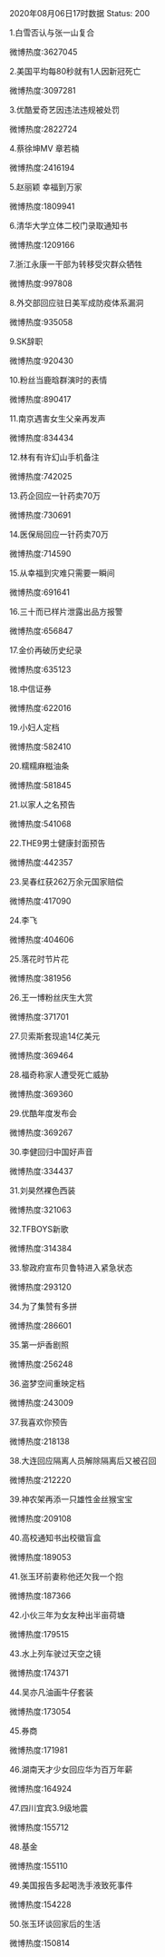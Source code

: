 2020年08月06日17时数据
Status: 200

1.白雪否认与张一山复合

微博热度:3627045

2.美国平均每80秒就有1人因新冠死亡

微博热度:3097281

3.优酷爱奇艺因违法违规被处罚

微博热度:2822724

4.蔡徐坤MV 章若楠

微博热度:2416194

5.赵丽颖 幸福到万家

微博热度:1809941

6.清华大学立体二校门录取通知书

微博热度:1209166

7.浙江永康一干部为转移受灾群众牺牲

微博热度:997808

8.外交部回应驻日美军成防疫体系漏洞

微博热度:935058

9.SK辞职

微博热度:920430

10.粉丝当鹿晗群演时的表情

微博热度:890417

11.南京遇害女生父亲再发声

微博热度:834434

12.林有有许幻山手机备注

微博热度:742025

13.药企回应一针药卖70万

微博热度:730691

14.医保局回应一针药卖70万

微博热度:714590

15.从幸福到灾难只需要一瞬间

微博热度:691641

16.三十而已样片泄露出品方报警

微博热度:656847

17.金价再破历史纪录

微博热度:635123

18.中信证券

微博热度:622016

19.小妇人定档

微博热度:582410

20.糯糯麻糍油条

微博热度:581845

21.以家人之名预告

微博热度:541068

22.THE9男士健康封面预告

微博热度:442357

23.吴春红获262万余元国家赔偿

微博热度:417090

24.李飞

微博热度:404606

25.落花时节片花

微博热度:381956

26.王一博粉丝庆生大赏

微博热度:371701

27.贝索斯套现逾14亿美元

微博热度:369464

28.福奇称家人遭受死亡威胁

微博热度:369360

29.优酷年度发布会

微博热度:369267

30.李健回归中国好声音

微博热度:334437

31.刘昊然裸色西装

微博热度:321063

32.TFBOYS新歌

微博热度:314384

33.黎政府宣布贝鲁特进入紧急状态

微博热度:293120

34.为了集赞有多拼

微博热度:286601

35.第一炉香剧照

微博热度:256248

36.盗梦空间重映定档

微博热度:243009

37.我喜欢你预告

微博热度:218138

38.大连回应隔离人员解除隔离后又被召回

微博热度:212220

39.神农架再添一只雄性金丝猴宝宝

微博热度:209108

40.高校通知书出校徽盲盒

微博热度:189053

41.张玉环前妻称他还欠我一个抱

微博热度:187366

42.小伙三年为女友种出半亩荷塘

微博热度:179515

43.水上列车驶过天空之镜

微博热度:174371

44.吴亦凡油画牛仔套装

微博热度:173054

45.券商

微博热度:171981

46.湖南天才少女回应华为百万年薪

微博热度:164924

47.四川宜宾3.9级地震

微博热度:155712

48.基金

微博热度:155110

49.美国报告多起喝洗手液致死事件

微博热度:154228

50.张玉环谈回家后的生活

微博热度:150814

